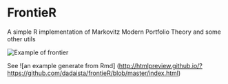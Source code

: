 # FrontieR
A simple R implementation of Markovitz Modern Portfolio Theory and some other utils

![Example of frontier](https://raw.githubusercontent.com/dadaista/portfolio/master/frontier.png)


See ![an example generate from Rmd] (http://htmlpreview.github.io/?https://github.com/dadaista/frontieR/blob/master/index.html)
